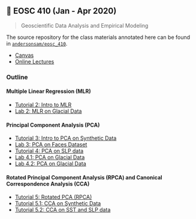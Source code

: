 ## 🌄 EOSC 410 (Jan - Apr 2020) 

> Geoscientific Data Analysis and Empirical Modeling

The source repository for the class materials annotated here can be found in [`andersonsam/eosc_410`](https://github.com/andersonsam/eosc_410).

* [Canvas](https://canvas.ubc.ca/courses/36665)
* [Online Lectures](http://www.ocgy.ubc.ca/~william/EOSC510/)

### Outline

#### Multiple Linear Regression (MLR)

* [Tutorial 2: Intro to MLR](Tutorial2/Tutorial2_2019.ipynb)
* [Lab 2: MLR on Glacial Data](Lab2/Lab2_2019.ipynb)

#### Principal Component Analysis (PCA)

* [Tutorial 3: Intro to PCA on Synthetic Data](Tutorial3/Tutorial3_2019.ipynb)
* [Lab 3: PCA on Faces Dataset](Lab3/Lab3_2019.ipynb)
* [Tutorial 4: PCA on SLP data](Tutorial4/Tutorial4.ipynb)
* [Lab 4.1: PCA on Glacial Data](Lab4/Lab4_part1_2019.ipynb)
* [Lab 4.2: PCA on Glacial Data](Lab4/Lab4_part2_2019_SOLUTIONS.ipynb)

#### Rotated Principal Component Analysis (RPCA) and Canonical Correspondence Analysis (CCA)

* [Tutorial 5: Rotated PCA (RPCA)](Tutorial5/Tutorial5_RPCA.ipynb)
* [Tutorial 5.1: CCA on Synthetic Data](Tutorial5/Tutorial5_CCA_synthetic.ipynb)
* [Tutorial 5.2: CCA on SST and SLP data](Tutorial5/Tutorial5_CCA_synthetic.ipynb)
